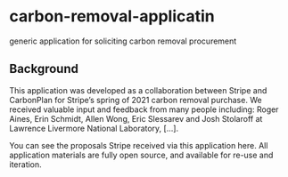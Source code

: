 # carbon-removal-applicatin
generic application for soliciting carbon removal procurement

## Background

This application was developed as a collaboration between Stripe and CarbonPlan for Stripe’s spring of 2021 carbon removal purchase. We received valuable input and feedback from many people including: Roger Aines, Erin Schmidt, Allen Wong, Eric Slessarev and Josh Stolaroff at Lawrence Livermore National Laboratory, [...]. 

You can see the proposals Stripe received via this application here. All application materials are fully open source, and available for re-use and iteration. 
